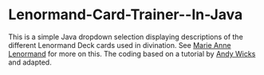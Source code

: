 # Lenormand-Card-Trainer--In-Java
This is a simple Java dropdown selection displaying descriptions of the different Lenormand Deck cards used in divination. See [Marie Anne Lenormand](https://en.wikipedia.org/wiki/Marie_Anne_Lenormand) for more on this. The coding based on a tutorial by [Andy Wicks](https://www.youtube.com/watch?v=iOV_oaJhABQ) and adapted.

